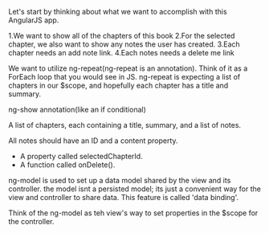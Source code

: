 Let's start by thinking about what we want to accomplish with this AngularJS app.

1.We want to show all of the chapters of this book
2.For the selected chapter, we also want to show any notes the user has created.
3.Each chapter needs an add note link.
4.Each notes needs a delete me link

We want to utilize ng-repeat(ng-repeat is an annotation). Think of it as a ForEach loop that you would see in JS.
ng-repeat is expecting a list of chapters in our $scope, and hopefully each chapter has a title and summary.

ng-show annotation(like an if conditional)


A list of chapters, each containing a title, summary, and a list of notes.

All notes should have an ID and a content property.
* A property called selectedChapterId.
* A function called onDelete().

ng-model is used to set up a data model shared by the view and its controller. the model isnt a persisted model;
its just a convenient way for the view and controller to share data.
This feature is called 'data binding'.

Think of the ng-model as teh view's way to set properties in the $scope for the controller.




